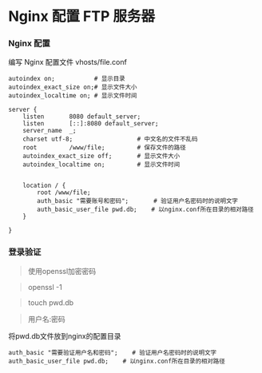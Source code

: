 # Nginx 配置 FTP 服务器


### Nginx 配置
编写 Nginx 配置文件 vhosts/file.conf


```nginx title=vhosts/file.conf showLineNumbers
autoindex on;			# 显示目录
autoindex_exact_size on;# 显示文件大小
autoindex_localtime on;	# 显示文件时间

server {
    listen       8080 default_server;
    listen       [::]:8080 default_server;
    server_name  _;
    charset utf-8; 					# 中文名的文件不乱码
    root         /www/file; 		# 保存文件的路径
    autoindex_exact_size off;      	# 显示文件大小
    autoindex_localtime on;       	# 显示文件时间
    

    location / {
    	root /www/file;
    	auth_basic "需要账号和密码";		# 验证用户名密码时的说明文字
    	auth_basic_user_file pwd.db;	# 以nginx.conf所在目录的相对路径
    }

}
```

### 登录验证

> 使用openssl加密密码

> openssl -1

> touch pwd.db

> 用户名:密码

将pwd.db文件放到nginx的配置目录

```shell
auth_basic "需要验证用户名和密码";    # 验证用户名密码时的说明文字
auth_basic_user_file pwd.db;    # 以nginx.conf所在目录的相对路径
```